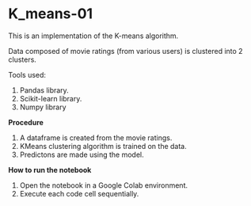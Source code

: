# K_means-01


This is an implementation of the K-means algorithm.

Data composed of movie ratings (from various users) is clustered into 2 clusters.

Tools used:
1. Pandas library.
2. Scikit-learn library.
3. Numpy library

**Procedure**
1. A dataframe is created from the movie ratings.
2. KMeans clustering algorithm is trained on the data.
3. Predictons are made using the model.

**How to run the notebook**
1. Open the notebook in a Google Colab environment.
2. Execute each code cell sequentially.


